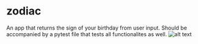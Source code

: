 # zodiac
An app that returns the sign of your birthday from user input.
Should be accompanied by a pytest file that tests all functionalites as well.
![alt text](https://www.almanac.com/sites/default/files/styles/primary_image_in_article/public/image_nodes/zodiac-signs-medieval-woodcut.png)
